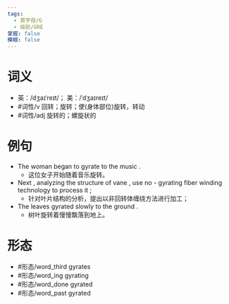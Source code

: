```yaml
---
tags:
  - 首字母/G
  - 级别/GRE
掌握: false
模糊: false
---
```

# 词义
- 英：/dʒaɪˈreɪt/； 美：/ˈdʒaɪreɪt/
- #词性/v  回转；旋转；使(身体部位)旋转，转动
- #词性/adj  旋转的；螺旋状的
# 例句
- The woman began to gyrate to the music .
	- 这位女子开始随着音乐旋转。
- Next , analyzing the structure of vane , use no - gyrating fiber winding technology to process it ;
	- 针对叶片结构的分析，提出以非回转体缠绕方法进行加工；
- The leaves gyrated slowly to the ground .
	- 树叶旋转着慢慢飘落到地上。
# 形态
- #形态/word_third gyrates
- #形态/word_ing gyrating
- #形态/word_done gyrated
- #形态/word_past gyrated
